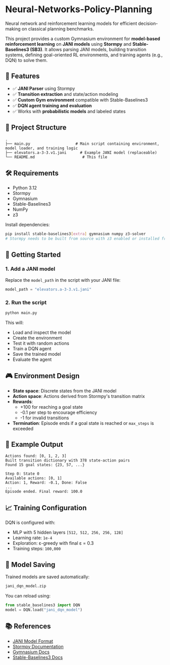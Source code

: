 # Neural-Networks-Policy-Planning
Neural network and reinforcement learning models for efficient decision-making on classical planning benchmarks.

This project provides a custom Gymnasium environment for **model-based reinforcement learning** on **JANI models** using **Stormpy** and **Stable-Baselines3 (SB3)**. It allows parsing JANI models, building transition systems, defining goal-oriented RL environments, and training agents (e.g., DQN) to solve them.

## 📌 Features

* ✅ **JANI Parser** using Stormpy
* ✅ **Transition extraction** and state/action modeling
* ✅ **Custom Gym environment** compatible with Stable-Baselines3
* ✅ **DQN agent training and evaluation**
* ✅ Works with **probabilistic models** and labeled states

## 📂 Project Structure

```
.
├── main.py                    # Main script containing environment, model loader, and training logic
├── elevators.a-3-3.v1.jani      # Example JANI model (replaceable)
└── README.md                     # This file
```

## 🛠 Requirements

* Python 3.12
* Stormpy
* Gymnasium
* Stable-Baselines3
* NumPy
* z3

Install dependencies:

```bash
pip install stable-baselines3[extra] gymnasium numpy z3-solver
# Stormpy needs to be built from source with z3 enabled or installed from your package manager
```

## 🚀 Getting Started

### 1. Add a JANI model

Replace the `model_path` in the script with your JANI file:

```python
model_path = "elevators.a-3-3.v1.jani"
```

### 2. Run the script

```bash
python main.py
```

This will:
* Load and inspect the model
* Create the environment
* Test it with random actions
* Train a DQN agent
* Save the trained model
* Evaluate the agent

## 🎮 Environment Design

* **State space**: Discrete states from the JANI model
* **Action space**: Actions derived from Stormpy's transition matrix
* **Rewards**:
  * +100 for reaching a goal state
  * -0.1 per step to encourage efficiency
  * -1 for invalid transitions
* **Termination**: Episode ends if a goal state is reached or `max_steps` is exceeded

## 🧪 Example Output

```
Actions found: [0, 1, 2, 3]
Built transition dictionary with 378 state-action pairs
Found 15 goal states: {23, 57, ...}

Step 0: State 0
Available actions: [0, 1]
Action: 1, Reward: -0.1, Done: False
...
Episode ended. Final reward: 100.0
```

## 📈 Training Configuration

DQN is configured with:
* MLP with 5 hidden layers `[512, 512, 256, 256, 128]`
* Learning rate: `1e-4`
* Exploration: ε-greedy with final ε = 0.3
* Training steps: `100,000`

## 💾 Model Saving

Trained models are saved automatically:

```bash
jani_dqn_model.zip
```

You can reload using:

```python
from stable_baselines3 import DQN
model = DQN.load("jani_dqn_model")
```

## 📚 References

* [JANI Model Format](https://jani-spec.org/)
* [Stormpy Documentation](https://moves-rwth.github.io/stormpy/)
* [Gymnasium Docs](https://gymnasium.farama.org/)
* [Stable-Baselines3 Docs](https://stable-baselines3.readthedocs.io/)
